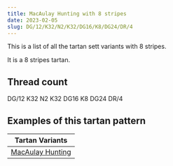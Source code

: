 ```yaml
---
title: MacAulay Hunting with 8 stripes
date: 2023-02-05
slug: DG/12/K32/N2/K32/DG16/K8/DG24/DR/4
---
```

This is a list of all the tartan sett variants with 8 stripes.

It is a 8 stripes tartan.


## Thread count
DG/12 K32 N2 K32 DG16 K8 DG24 DR/4

## Examples of this tartan pattern

| Tartan Variants |
|---------------|
| [MacAulay Hunting](/variants/dg/12/k32/n2/k32/dg16/k8/dg24/dr/4-dg11450d-draa0000-k000000-naaaaaa)||
